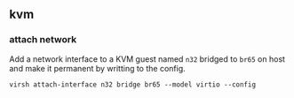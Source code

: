 ## kvm

### attach network
Add a network interface to a KVM guest named `n32` bridged to `br65` on host and make it permanent by writting to the config. 
```
virsh attach-interface n32 bridge br65 --model virtio --config
```
